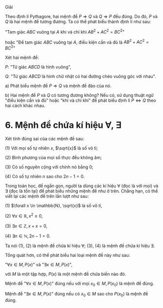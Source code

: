 Giải

Theo định lí Pythagore, hai mệnh đề $P \Rightarrow Q$ và $Q \Rightarrow P$ đều đúng. Do đó, $P$ và $Q$ là hai mệnh đề tương đương. Ta có thể phát biểu thành định lí như sau:

"Tam giác $ABC$ vuông tại $A$ khi và chỉ khi $AB^2 + AC^2 = BC^2$"

hoặc "Để tam giác $ABC$ vuông tại $A$, điều kiện cần và đủ là $AB^2 + AC^2 = BC^2$"

Xét hai mệnh đề:

$P$: "Tứ giác $ABCD$ là hình vuông",

$Q$: "Tứ giác $ABCD$ là hình chữ nhật có hai đường chéo vuông góc với nhau".

a) Phát biểu mệnh đề $P \Rightarrow Q$ và mệnh đề đảo của nó.

b) Hai mệnh đề $P$ và $Q$ có tương đương không? Nếu có, sử dụng thuật ngữ "điều kiện cần và đủ" hoặc "khi và chỉ khi" để phát biểu định lí $P \Leftrightarrow Q$ theo hai cách khác nhau.

# 6. Mệnh đề chứa kí hiệu $\forall$, $\exists$

Xét tính đúng sai của các mệnh đề sau:

(1) Với mọi số tự nhiên $x$, $\sqrt{x}$ là số vô tỉ;

(2) Bình phương của mọi số thực đều không âm;

(3) Có số nguyên cộng với chính nó bằng 0;

(4) Có số tự nhiên $n$ sao cho $2n - 1 = 0$.

Trong toán học, để ngắn gọn, người ta dùng các kí hiệu $\forall$ (đọc là với mọi) và $\exists$ (đọc là tồn tại) để phát biểu những mệnh đề như ở trên. Chẳng hạn, có thể viết lại các mệnh đề trên lần lượt như sau:

(1) $\forall x \in \mathbb{N}, \sqrt{x}$ là số vô tỉ,

(2) $\forall x \in \mathbb{R}, x^2 \geq 0$,

(3) $\exists x \in \mathbb{Z}, x + x = 0$,

(4) $\exists n \in \mathbb{N}, 2n - 1 = 0$.

Ta nói (1), (2) là mệnh đề chứa kí hiệu $\forall$; (3), (4) là mệnh đề chứa kí hiệu $\exists$.

Tổng quát hơn, có thể phát biểu hai loại mệnh đề này như sau:

"$\forall x \in M, P(x)$" và "$\exists x \in M, P(x)$",

với $M$ là một tập hợp, $P(x)$ là một mệnh đề chứa biến nào đó.

Mệnh đề "$\forall x \in M, P(x)$" đúng nếu với mọi $x_0 \in M, P(x_0)$ là mệnh đề đúng.

Mệnh đề "$\exists x \in M, P(x)$" đúng nếu có $x_0 \in M$ sao cho $P(x_0)$ là mệnh đề đúng.